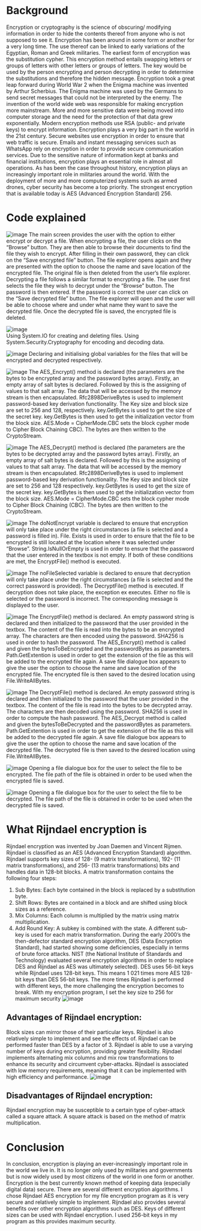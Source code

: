 # Background
Encryption or cryptography is the science of obscuring/ modifying information in order to hide the contents thereof from anyone who is not supposed to see it. Encryption has been around in some form or another for a very long time. The use thereof can be linked to early variations of the Egyptian, Roman and Greek militaries. The earliest form of encryption was the substitution cypher. This encryption method entails swapping letters or groups of letters with other letters or groups of letters. The key would be used by the person encrypting and person decrypting in order to determine the substitutions and therefore the hidden message. Encryption took a great leap forward during World War 2 when the Enigma machine was invented by Arthur Scherbius. The Enigma machine was used by the Germans to send secret messages that could not be interpreted by the enemy. The invention of the world wide web was responsible for making encryption more mainstream. More and more sensitive data were being moved into computer storage and the need for the protection of that data grew exponentially. Modern encryption methods use RSA (public- and private keys) to encrypt information. Encryption plays a very big part in the world in the 21st century. Secure websites use encryption in order to ensure that web traffic is secure. Emails and instant messaging services such as WhatsApp rely on encryption in order to provide secure communication services. Due to the sensitive nature of information kept at banks and financial institutions, encryption plays an essential role in almost all operations. As has been the case throughout history, encryption plays an increasingly important role in militaries around the world. With the deployment of more and more computerized systems such as armed drones, cyber security has become a top priority. The strongest encryption that is available today is AES (Advanced Encryption Standard) 256. 

# Code explained
![image](https://github.com/IvanPotgieter01/File-Encryption/assets/109952133/d94543d1-fcbe-479a-a4d7-f241566a27d5)
The main screen provides the user with the option to either encrypt or decrypt a file. When encrypting a file, the user clicks on the “Browse” button. They are then able to browse their documents to find the file they wish to encrypt. After filling in their own password, they can click on the “Save encrypted file” button. The file explorer opens again and they are presented with the option to choose the name and save location of the encrypted file. The original file is then deleted from the user’s file explorer.
Decrypting a file follows a similar format to encrypting a file. The user first selects the file they wish to decrypt under the “Browse” button. The password is then entered. If the password is correct the user can click on the “Save decrypted file” button. The file explorer will open and the user will be able to choose where and under what name they want to save the decrypted file. Once the decrypted file is saved, the encrypted file is deleted.


![image](https://github.com/IvanPotgieter01/File-Encryption/assets/109952133/38542cd0-343b-425e-b3a3-e518cfa99886)
<br>Using System.IO for creating and deleting files. 
Using System.Security.Cryptography for encoding and decoding data.


![image](https://github.com/IvanPotgieter01/File-Encryption/assets/109952133/ea6b8106-8b80-4a2c-9194-402b70bfb328)
Declaring and initialising global variables for the files that will be encrypted and decrypted respectively.


![image](https://github.com/IvanPotgieter01/File-Encryption/assets/109952133/8f93b623-b2b9-4672-9c98-a956adfa2aa1)
The AES_Encrypt() method is declared (the parameters are the bytes to be encrypted array and the password bytes array). Firstly, an empty array of salt bytes is declared. Followed by this is the assigning of values to that salt array. The data that will be accessed by the memory stream is then encapsulated. Rfc2898DeriveBytes is used to implement password-based key derivation functionality. The Key size and block size are set to 256 and 128, respectively. key.GetBytes is used to get the size of the secret key. key.GetBytes is then used to get the initialization vector from the block size. AES.Mode = CipherMode.CBC sets the block cypher mode to Cipher Block Chaining CBC). The bytes are then written to the CryptoStream. 


![image](https://github.com/IvanPotgieter01/File-Encryption/assets/109952133/30fc04dc-8922-42fd-bb7a-8687b66cd370)
The AES_Decrypt() method is declared (the parameters are the bytes to be decrypted array and the password bytes array). Firstly, an empty array of salt bytes is declared. Followed by this is the assigning of values to that salt array. The data that will be accessed by the memory stream is then encapsulated. Rfc2898DeriveBytes is used to implement password-based key derivation functionality. The Key size and block size are set to 256 and 128 respectively. key.GetBytes is used to get the size of the secret key. key.GetBytes is then used to get the initialization vector from the block size. AES.Mode = CipherMode.CBC sets the block cypher mode to Cipher Block Chaining (CBC). The bytes are then written to the CryptoStream.


![image](https://github.com/IvanPotgieter01/File-Encryption/assets/109952133/dc3aabd1-eb16-4d08-bba0-52b2a5b1ede4)
The doNotEncrypt variable is declared to ensure that encryption will only take place under the right circumstances (a file is selected and a password is filled in). File. Exists is used in order to ensure that the file to be encrypted is still located at the location where it was selected under “Browse”. String.IsNullOrEmpty is used in order to ensure that the password that the user entered in the textbox is not empty. If both of these conditions are met, the EncryptFile() method is executed.


![image](https://github.com/IvanPotgieter01/File-Encryption/assets/109952133/92c59f28-7621-4bf5-a726-a33025dda43a)
The noFileSelected variable is declared to ensure that decryption will only take place under the right circumstances (a file is selected and the correct password is provided). The DecryptFile() method is executed. If decryption does not take place, the exception ex executes. Either no file is selected or the password is incorrect. The corresponding message is displayed to the user.


![image](https://github.com/IvanPotgieter01/File-Encryption/assets/109952133/7641ff6f-4826-4686-ab24-d40fc3ffd5b5)
The EncryptFile() method is declared. An empty password string is declared and then initialized to the password that the user provided in the textbox. The content of the file is read into the bytes to be an encrypted array. The characters are then encoded using the password. SHA256 is used in order to hash the password. The AES_Encrypt() method is called and given the bytesToBeEncrypted and the passwordBytes as parameters. Path.GetExtention is used in order to get the extension of the file as this will be added to the encrypted file again. A save file dialogue box appears to give the user the option to choose the name and save location of the encrypted file. The encrypted file is then saved to the desired location using File.WriteAllBytes. 


![image](https://github.com/IvanPotgieter01/File-Encryption/assets/109952133/8760e8f8-18b8-4698-a37a-b09cf4fbe473)
The DecryptFile() method is declared. An empty password string is declared and then initialized to the password that the user provided in the textbox. The content of the file is read into the bytes to be decrypted array. The characters are then decoded using the password. SHA256 is used in order to compute the hash password. The AES_Decrypt method is called and given the bytesToBeDecrypted and the passwordBytes as parameters. Path.GetExtention is used in order to get the extension of the file as this will be added to the decrypted file again. A save file dialogue box appears to give the user the option to choose the name and save location of the decrypted file. The decrypted file is then saved to the desired location using File.WriteAllBytes. 



![image](https://github.com/IvanPotgieter01/File-Encryption/assets/109952133/f25181d0-55b6-42f0-a1d2-4926ca7b4eec)
Opening a file dialogue box for the user to select the file to be encrypted. The file path of the file is obtained in order to be used when the encrypted file is saved.


![image](https://github.com/IvanPotgieter01/File-Encryption/assets/109952133/6d587106-01ea-4bb3-b7d3-3d78cc639689)
Opening a file dialogue box for the user to select the file to be decrypted. The file path of the file is obtained in order to be used when the decrypted file is saved.

 
 # What Rijndael encryption is 
Rijndael encryption was invented by Joan Daemen and Vincent Rijmen. Rijndael is classified as an AES (Advanced Encryption Standard) algorithm. Rijndael supports key sizes of 128- (9 matrix transformations), 192- (11 matrix transformations), and 256- (13 matrix transformations) bits and handles data in 128-bit blocks. A matrix transformation contains the following four steps:
1.	Sub Bytes: Each byte contained in the block is replaced by a substitution byte.
2.	Shift Rows: Bytes are contained in a block and are shifted using block sizes as a reference.
3.	Mix Columns: Each column is multiplied by the matrix using matrix multiplication.
4.	Add Round Key: A subkey is combined with the state. A different sub-key is used for each matrix transformation.
During the early 2000’s the then-defector standard encryption algorithm, DES (Data Encryption Standard), had started showing some deficiencies, especially in terms of brute force attacks. NIST (the National Institute of Standards and Technology) evaluated several encryption algorithms in order to replace DES and Rijndael as AES was ultimately selected). 
DES uses 56-bit keys while Rijndael uses 128-bit keys. This means 1 021 times more AES 128-bit keys than DES 56-bit keys. The more times Rijndael is performed with different keys, the more challenging the encryption becomes to break. With my encryption program, I set the key size to 256 for maximum security 
![image](https://github.com/IvanPotgieter01/File-Encryption/assets/109952133/23cfc060-8cc2-4f87-89e3-763c999b8e68)

## Advantages of Rijndael encryption:
Block sizes can mirror those of their particular keys. Rijndael is also relatively simple to implement and see the effects of. Rijndael can be performed faster than DES by a factor of 3. Rijndael is able to use a varying number of keys during encryption, providing greater flexibility. Rijndael implements alternating mix columns and mix row transformations to enhance its security and circumvent cyber-attacks. Rijndael is associated with low memory requirements, meaning that it can be implemented with high efficiency and performance.
![image](https://github.com/IvanPotgieter01/File-Encryption/assets/109952133/95ddeaff-4879-4f4b-bb1f-5c00d2c31736)
## Disadvantages of Rijndael encryption:
Rijndael encryption may be susceptible to a certain type of cyber-attack called a square attack. A square attack is based on the method of matrix multiplication.

# Conclusion
In conclusion, encryption is playing an ever-increasingly important role in the world we live in. It is no longer only used by militaries and governments but is now widely used by most citizens of the world in one form or another. Encryption is the best currently known method of keeping data (especially digital data) secure. There are several different encryption algorithms. I chose Rijndael AES encryption for my file encryption program as it is very secure and relatively simple to implement. Rijndael also provides several benefits over other encryption algorithms such as DES. Keys of different sizes can be used with Rijndael encryption. I used 256-bit keys in my program as this provides maximum security.

